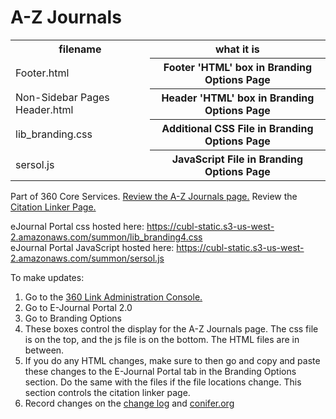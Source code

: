 # A-Z Journals
<table>
  <tr><th>filename</th><th>what it is</th></tr>
  <tr><td>Footer.html</th><th>Footer 'HTML' box in Branding Options Page</td></tr>
  <tr><td>Non-Sidebar Pages Header.html</th><th>Header 'HTML' box in Branding Options Page</td></tr>
<tr><td>lib_branding.css</th><th>Additional CSS File in Branding Options Page</td></tr>
<tr><td>sersol.js</th><th>JavaScript File in Branding Options Page</td></tr>
  </table>
<p>Part of 360 Core Services. <a href="https://rp8jq9jy4s.search.serialssolutions.com/ejp/?libHash=RP8JQ9JY4S#/?language=en-US">Review the A-Z Journals page.</a> Review the <a href="http://rp8jq9jy4s.search.serialssolutions.com.colorado.idm.oclc.org/?url_ver=Z39.88-2004">Citation Linker Page.</a></p>

eJournal Portal css hosted here: https://cubl-static.s3-us-west-2.amazonaws.com/summon/lib_branding4.css <br>
eJournal Portal JavaScript hosted here: https://cubl-static.s3-us-west-2.amazonaws.com/summon/sersol.js

To make updates:
<ol><li>Go to the <a href="https://clientcenter.serialssolutions.com/CC/Login/Default.aspx">360 Link Administration Console.</a></li>
  <li>Go to E-Journal Portal 2.0</li>
  <li>Go to Branding Options</li>
    <li>These boxes control the display for the A-Z Journals page. The css file is on the top, and the js file is on the bottom. The HTML files are in between.</li>
 <li>If you do any HTML changes, make sure to then go and copy and paste these changes to the E-Journal Portal tab in the Branding Options section. Do the same with the files if the file locations change. This section controls the citation linker page.</li>
  <li>Record changes on the <a href="https://docs.google.com/document/d/1tUjRhy6rih3uO4LhuL2o63uUrEuG4FqG8lBeOzNHqBw/edit#">change log</a> and  <a href="https://conifer.rhizome.org/cuboulder_libera">conifer.org</a></li></ol>

